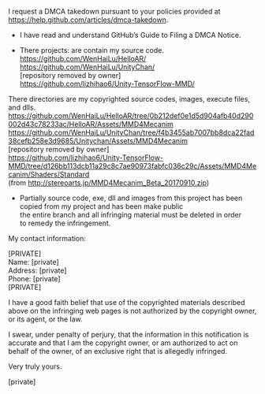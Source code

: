 I request a DMCA takedown pursuant to your policies provided at  
https://help.github.com/articles/dmca-takedown.

- I have read and understand GitHub’s Guide to Filing a DMCA Notice.

- There projects: are contain my source code.  
https://github.com/WenHaiLu/HelloAR/  
https://github.com/WenHaiLu/UnityChan/  
[repository removed by owner]  
https://github.com/lizhihao6/Unity-TensorFlow-MMD/

There directories are my copyrighted source codes, images, execute
files, and dlls.  
https://github.com/WenHaiLu/HelloAR/tree/0b212def0e1d5d904afb40d290002d43c78233ac/HelloAR/Assets/MMD4Mecanim
https://github.com/WenHaiLu/UnityChan/tree/f4b3455ab7007bb8dca22fad38cefb258e3d9685/Unitychan/Assets/MMD4Mecanim  
[repository removed by owner]  
https://github.com/lizhihao6/Unity-TensorFlow-MMD/tree/d126bb113dcb11a29c8c7ae90973fabfc036c29c/Assets/MMD4Mecanim/Shaders/Standard  
(from http://stereoarts.jp/MMD4Mecanim_Beta_20170910.zip)

- Partially source code, exe, dll and images from this project has been  
copied from my project and has been make public  
the entire branch and all infringing material must be deleted in order  
to remedy the infringement.

My contact information: 

[PRIVATE]  
Name: [private]  
Address: [private]  
Phone: [private]  
[PRIVATE]

I have a good faith belief that use of the copyrighted materials
described above on the infringing web pages is not authorized by the
copyright owner, or its agent, or the law.

I swear, under penalty of perjury, that the information in this
notification is accurate and that I am the copyright owner, or am
authorized to act on behalf of the owner, of an exclusive right that is
allegedly infringed.

Very truly yours.

[private]
